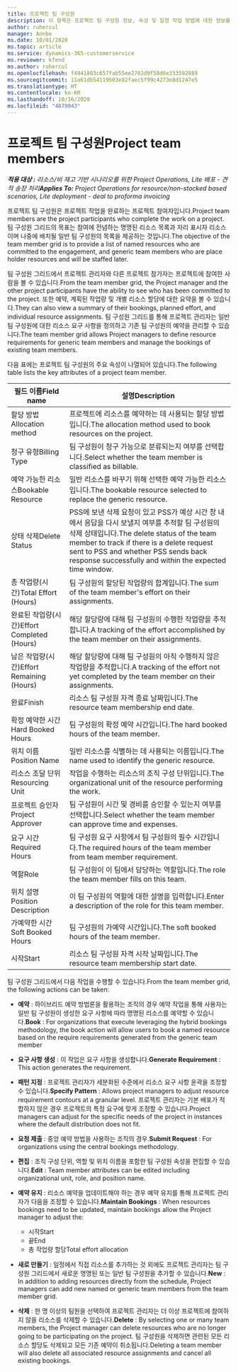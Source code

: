 ```yaml
---
title: 프로젝트 팀 구성원
description: 이 항목은 프로젝트 팀 구성원 정보, 속성 및 일정 작업 방법에 대한 정보를 제공합니다.
author: ruhercul
manager: Annbe
ms.date: 10/01/2020
ms.topic: article
ms.service: dynamics-365-customerservice
ms.reviewer: kfend
ms.author: ruhercul
ms.openlocfilehash: f4941803c657fab55ee2702d9f58d6e333592889
ms.sourcegitcommit: 11a61db54119503e82faec5f99c4273e8d1247e5
ms.translationtype: HT
ms.contentlocale: ko-KR
ms.lasthandoff: 10/16/2020
ms.locfileid: "4079943"
---
```

# <a name="project-team-members"></a><span data-ttu-id="ec6f4-103">프로젝트 팀 구성원</span><span class="sxs-lookup"><span data-stu-id="ec6f4-103">Project team members</span></span>

<span data-ttu-id="ec6f4-104">_**적용 대상 :** 리소스/비 재고 기반 시나리오를 위한 Project Operations, Lite 배포 - 견적 송장 처리_</span><span class="sxs-lookup"><span data-stu-id="ec6f4-104">_**Applies To:** Project Operations for resource/non-stocked based scenarios, Lite deployment - deal to proforma invoicing_</span></span>

<span data-ttu-id="ec6f4-105">프로젝트 팀 구성원은 프로젝트 작업을 완료하는 프로젝트 참여자입니다.</span><span class="sxs-lookup"><span data-stu-id="ec6f4-105">Project team members are the project participants who complete the work on a project.</span></span> <span data-ttu-id="ec6f4-106">팀 구성원 그리드의 목표는 참여에 전념하는 명명된 리소스 목록과 자리 표시자 리소스이며 나중에 배치될 일반 팀 구성원의 목록을 제공하는 것입니다.</span><span class="sxs-lookup"><span data-stu-id="ec6f4-106">The objective of the team member grid is to provide a list of named resources who are committed to the engagement, and generic team members who are place holder resources and will be staffed later.</span></span>

<span data-ttu-id="ec6f4-107">팀 구성원 그리드에서 프로젝트 관리자와 다른 프로젝트 참가자는 프로젝트에 참여한 사람을 볼 수 있습니다.</span><span class="sxs-lookup"><span data-stu-id="ec6f4-107">From the team member grid, the Project manager and the other project participants have the ability to see who has been committed to the project.</span></span> <span data-ttu-id="ec6f4-108">또한 예약, 계획된 작업량 및 개별 리소스 할당에 대한 요약을 볼 수 있습니다.</span><span class="sxs-lookup"><span data-stu-id="ec6f4-108">They can also view a summary of their bookings, planned effort, and individual resource assignments.</span></span> <span data-ttu-id="ec6f4-109">팀 구성원 그리드를 통해 프로젝트 관리자는 일반 팀 구성원에 대한 리소스 요구 사항을 정의하고 기존 팀 구성원의 예약을 관리할 수 있습니다.</span><span class="sxs-lookup"><span data-stu-id="ec6f4-109">The team member grid allows Project managers to define resource requirements for generic team members and manage the bookings of existing team members.</span></span>

<span data-ttu-id="ec6f4-110">다음 표에는 프로젝트 팀 구성원의 주요 속성이 나열되어 있습니다.</span><span class="sxs-lookup"><span data-stu-id="ec6f4-110">The following table lists the key attributes of a project team member.</span></span>

| <span data-ttu-id="ec6f4-111">필드 이름</span><span class="sxs-lookup"><span data-stu-id="ec6f4-111">Field name</span></span>          | <span data-ttu-id="ec6f4-112">설명</span><span class="sxs-lookup"><span data-stu-id="ec6f4-112">Description</span></span>                                                                                                                                                                  |
|--------------------------|-----------------------------------------------------------------------------------------------------------------------------------------------------------------------------------|
| <span data-ttu-id="ec6f4-113">할당 방법</span><span class="sxs-lookup"><span data-stu-id="ec6f4-113">Allocation method</span></span>        | <span data-ttu-id="ec6f4-114">프로젝트에 리소스를 예약하는 데 사용되는 할당 방법입니다.</span><span class="sxs-lookup"><span data-stu-id="ec6f4-114">The allocation method used to book resources on the project.</span></span>                                                                         |
| <span data-ttu-id="ec6f4-115">청구 유형</span><span class="sxs-lookup"><span data-stu-id="ec6f4-115">Billing Type</span></span>             | <span data-ttu-id="ec6f4-116">팀 구성원이 청구 가능으로 분류되는지 여부를 선택합니다.</span><span class="sxs-lookup"><span data-stu-id="ec6f4-116">Select whether the team member is classified as billable.</span></span>                                                                                                                                       |
| <span data-ttu-id="ec6f4-117">예약 가능한 리소스</span><span class="sxs-lookup"><span data-stu-id="ec6f4-117">Bookable Resource</span></span>        | <span data-ttu-id="ec6f4-118">일반 리소스를 바꾸기 위해 선택한 예약 가능한 리소스입니다.</span><span class="sxs-lookup"><span data-stu-id="ec6f4-118">The bookable resource selected to replace the generic resource.</span></span>                                                                                                                   |
| <span data-ttu-id="ec6f4-119">상태 삭제</span><span class="sxs-lookup"><span data-stu-id="ec6f4-119">Delete Status</span></span>            | <span data-ttu-id="ec6f4-120">PSS에 보낸 삭제 요청이 있고 PSS가 예상 시간 창 내에서 응답을 다시 보낼지 여부를 추적할 팀 구성원의 삭제 상태입니다.</span><span class="sxs-lookup"><span data-stu-id="ec6f4-120">The delete status of the team member to track if there is a delete request sent to PSS and whether PSS sends back response successfully and within the expected time window.</span></span> |
| <span data-ttu-id="ec6f4-121">총 작업량(시간)</span><span class="sxs-lookup"><span data-stu-id="ec6f4-121">Total Effort (Hours)</span></span>     | <span data-ttu-id="ec6f4-122">팀 구성원의 할당된 작업량의 합계입니다.</span><span class="sxs-lookup"><span data-stu-id="ec6f4-122">The sum of the team member's effort on their assignments.</span></span>                                                                                                                         |
| <span data-ttu-id="ec6f4-123">완료된 작업량(시간)</span><span class="sxs-lookup"><span data-stu-id="ec6f4-123">Effort Completed (Hours)</span></span> | <span data-ttu-id="ec6f4-124">해당 할당량에 대해 팀 구성원의 수행한 작업량을 추적합니다.</span><span class="sxs-lookup"><span data-stu-id="ec6f4-124">A tracking of the effort accomplished by the team member on their assignments.</span></span>                                                                                           |
| <span data-ttu-id="ec6f4-125">남은 작업량(시간)</span><span class="sxs-lookup"><span data-stu-id="ec6f4-125">Effort Remaining (Hours)</span></span> | <span data-ttu-id="ec6f4-126">해당 할당량에 대해 팀 구성원의 아직 수행하지 않은 작업량을 추적합니다.</span><span class="sxs-lookup"><span data-stu-id="ec6f4-126">A tracking of the effort not yet completed by the team member on their assignments.</span></span>                                                                                    |
| <span data-ttu-id="ec6f4-127">완료</span><span class="sxs-lookup"><span data-stu-id="ec6f4-127">Finish</span></span>                   | <span data-ttu-id="ec6f4-128">리소스 팀 구성원 자격 종료 날짜입니다.</span><span class="sxs-lookup"><span data-stu-id="ec6f4-128">The resource team membership end date.</span></span>                                                                                                                                            |
| <span data-ttu-id="ec6f4-129">확정 예약한 시간</span><span class="sxs-lookup"><span data-stu-id="ec6f4-129">Hard Booked Hours</span></span>        | <span data-ttu-id="ec6f4-130">팀 구성원의 확정 예약 시간입니다.</span><span class="sxs-lookup"><span data-stu-id="ec6f4-130">The hard booked hours of the team member.</span></span>                                                                                                                                                                |
| <span data-ttu-id="ec6f4-131">위치 이름</span><span class="sxs-lookup"><span data-stu-id="ec6f4-131">Position Name</span></span>            | <span data-ttu-id="ec6f4-132">일반 리소스를 식별하는 데 사용되는 이름입니다.</span><span class="sxs-lookup"><span data-stu-id="ec6f4-132">The name used to identify the generic resource.</span></span>                                                                                                                                   |
| <span data-ttu-id="ec6f4-133">리소스 조달 단위</span><span class="sxs-lookup"><span data-stu-id="ec6f4-133">Resourcing Unit</span></span>          | <span data-ttu-id="ec6f4-134">작업을 수행하는 리소스의 조직 구성 단위입니다.</span><span class="sxs-lookup"><span data-stu-id="ec6f4-134">The organizational unit of the resource performing the work.</span></span>                                                                                                                      |
| <span data-ttu-id="ec6f4-135">프로젝트 승인자</span><span class="sxs-lookup"><span data-stu-id="ec6f4-135">Project Approver</span></span>         | <span data-ttu-id="ec6f4-136">팀 구성원이 시간 및 경비를 승인할 수 있는지 여부를 선택합니다.</span><span class="sxs-lookup"><span data-stu-id="ec6f4-136">Select whether the team member can approve time and expenses.</span></span>                                                                                                                     |
| <span data-ttu-id="ec6f4-137">요구 시간</span><span class="sxs-lookup"><span data-stu-id="ec6f4-137">Required Hours</span></span>           | <span data-ttu-id="ec6f4-138">팀 구성원 요구 사항에서 팀 구성원의 필수 시간입니다.</span><span class="sxs-lookup"><span data-stu-id="ec6f4-138">The required hours of the team member from team member requirement.</span></span>                                                                                                                       |
| <span data-ttu-id="ec6f4-139">역할</span><span class="sxs-lookup"><span data-stu-id="ec6f4-139">Role</span></span>                     | <span data-ttu-id="ec6f4-140">팀 구성원이 이 팀에서 담당하는 역할입니다.</span><span class="sxs-lookup"><span data-stu-id="ec6f4-140">The role the team member fills on this team.</span></span>                                                                                                                                |
| <span data-ttu-id="ec6f4-141">위치 설명</span><span class="sxs-lookup"><span data-stu-id="ec6f4-141">Position Description</span></span>     | <span data-ttu-id="ec6f4-142">이 팀 구성원의 역할에 대한 설명을 입력합니다.</span><span class="sxs-lookup"><span data-stu-id="ec6f4-142">Enter a description of the role for this team member.</span></span>                                                                                                                             |
| <span data-ttu-id="ec6f4-143">가예약한 시간</span><span class="sxs-lookup"><span data-stu-id="ec6f4-143">Soft Booked Hours</span></span>        | <span data-ttu-id="ec6f4-144">팀 구성원의 가예약 시간입니다.</span><span class="sxs-lookup"><span data-stu-id="ec6f4-144">The soft booked hours of the team member.</span></span>                                                                                                                                                                 |
| <span data-ttu-id="ec6f4-145">시작</span><span class="sxs-lookup"><span data-stu-id="ec6f4-145">Start</span></span>                    | <span data-ttu-id="ec6f4-146">리소스 팀 구성원 자격 시작 날짜입니다.</span><span class="sxs-lookup"><span data-stu-id="ec6f4-146">The resource team membership start date.</span></span>                                                                                                                                          |

<span data-ttu-id="ec6f4-147">팀 구성원 그리드에서 다음 작업을 수행할 수 있습니다.</span><span class="sxs-lookup"><span data-stu-id="ec6f4-147">From the team member grid, the following actions can be taken:</span></span>

- <span data-ttu-id="ec6f4-148">**예약** : 하이브리드 예약 방법론을 활용하는 조직의 경우 예약 작업을 통해 사용자는 일반 팀 구성원이 생성한 요구 사항에 따라 명명된 리소스를 예약할 수 있습니다.</span><span class="sxs-lookup"><span data-stu-id="ec6f4-148">**Book** : For organizations that execute leveraging the hybrid bookings methodology, the book action will allow users to book a named resource based on the require requirements generated from the generic team member</span></span>
- <span data-ttu-id="ec6f4-149">**요구 사항 생성** : 이 작업은 요구 사항을 생성합니다.</span><span class="sxs-lookup"><span data-stu-id="ec6f4-149">**Generate Requirement** : This action generates the requirement.</span></span>
- <span data-ttu-id="ec6f4-150">**패턴 지정** : 프로젝트 관리자가 세분화된 수준에서 리소스 요구 사항 윤곽을 조정할 수 있습니다.</span><span class="sxs-lookup"><span data-stu-id="ec6f4-150">**Specify Pattern** : Allows project managers to adjust resource requirement contours at a granular level.</span></span> <span data-ttu-id="ec6f4-151">프로젝트 관리자는 기본 배포가 적합하지 않은 경우 프로젝트의 특정 요구에 맞게 조정할 수 있습니다.</span><span class="sxs-lookup"><span data-stu-id="ec6f4-151">Project managers can adjust for the specific needs of the project in instances where the default distribution does not fit.</span></span>
- <span data-ttu-id="ec6f4-152">**요청 제출** : 중앙 예약 방법을 사용하는 조직의 경우.</span><span class="sxs-lookup"><span data-stu-id="ec6f4-152">**Submit Request** : For organizations using the central bookings methodology.</span></span>
- <span data-ttu-id="ec6f4-153">**편집** : 조직 구성 단위, 역할 및 위치 이름을 포함한 팀 구성원 속성을 편집할 수 있습니다.</span><span class="sxs-lookup"><span data-stu-id="ec6f4-153">**Edit** : Team member attributes can be edited including organizational unit, role, and position name.</span></span>
- <span data-ttu-id="ec6f4-154">**예약 유지** : 리소스 예약을 업데이트해야 하는 경우 예약 유지를 통해 프로젝트 관리자가 다음을 조정할 수 있습니다.</span><span class="sxs-lookup"><span data-stu-id="ec6f4-154">**Maintain Bookings** : When resources bookings need to be updated, maintain bookings allow the Project manager to adjust the:</span></span>

    - <span data-ttu-id="ec6f4-155">시작</span><span class="sxs-lookup"><span data-stu-id="ec6f4-155">Start</span></span>
    - <span data-ttu-id="ec6f4-156">끝</span><span class="sxs-lookup"><span data-stu-id="ec6f4-156">End</span></span>
    - <span data-ttu-id="ec6f4-157">총 작업량 할당</span><span class="sxs-lookup"><span data-stu-id="ec6f4-157">Total effort allocation</span></span>

- <span data-ttu-id="ec6f4-158">**새로 만들기** : 일정에서 직접 리소스를 추가하는 것 외에도 프로젝트 관리자는 팀 구성원 그리드에서 새로운 명명된 또는 일반 팀 구성원을 추가할 수 있습니다.</span><span class="sxs-lookup"><span data-stu-id="ec6f4-158">**New** : In addition to adding resources directly from the schedule, Project managers can add new named or generic team members from the team member grid.</span></span>
- <span data-ttu-id="ec6f4-159">**삭제** : 한 명 이상의 팀원을 선택하여 프로젝트 관리자는 더 이상 프로젝트에 참여하지 않을 리소스를 삭제할 수 있습니다.</span><span class="sxs-lookup"><span data-stu-id="ec6f4-159">**Delete** : By selecting one or many team members, the Project manager can delete resources who are no longer going to be participating on the project.</span></span> <span data-ttu-id="ec6f4-160">팀 구성원을 삭제하면 관련된 모든 리소스 할당도 삭제되고 모든 기존 예약이 취소됩니다.</span><span class="sxs-lookup"><span data-stu-id="ec6f4-160">Deleting a team member will also delete all associated resource assignments and  cancel all existing bookings.</span></span>

